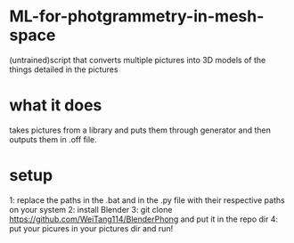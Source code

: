 # ML-for-photgrammetry-in-mesh-space
(untrained)script that converts multiple pictures into 3D models of the things detailed in the pictures

# what it does
takes pictures from a library and puts
them through generator and then outputs them in .off file.

# setup
1: replace the paths in the .bat and in the .py file with their respective paths on your system
2: install Blender
3: git clone https://github.com/WeiTang114/BlenderPhong and put it in the repo dir
4: put your picures in your pictures dir and run! 

